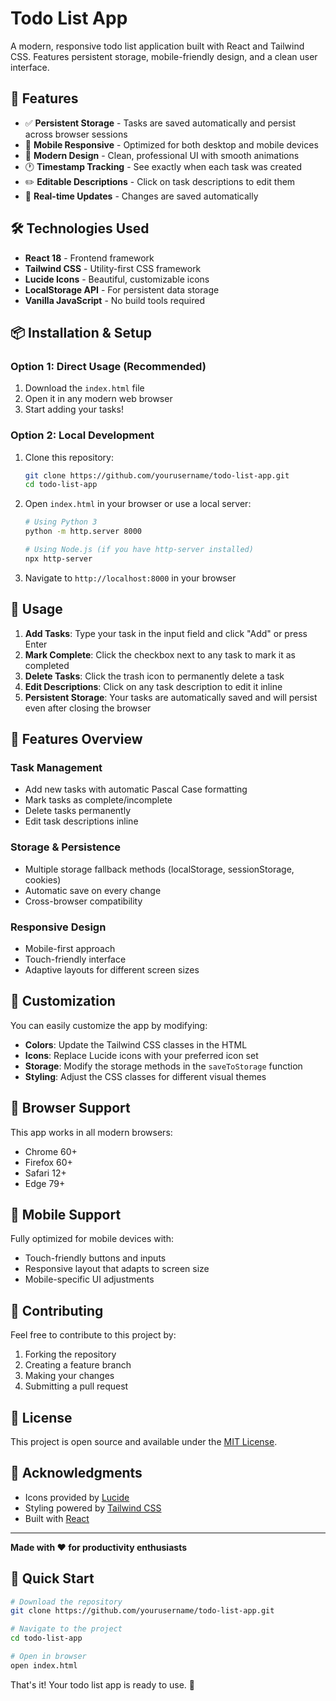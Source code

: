 # Todo List App

A modern, responsive todo list application built with React and Tailwind CSS. Features persistent storage, mobile-friendly design, and a clean user interface.

## 🚀 Features

- ✅ **Persistent Storage** - Tasks are saved automatically and persist across browser sessions
- 📱 **Mobile Responsive** - Optimized for both desktop and mobile devices
- 🎨 **Modern Design** - Clean, professional UI with smooth animations
- 🕐 **Timestamp Tracking** - See exactly when each task was created
- ✏️ **Editable Descriptions** - Click on task descriptions to edit them
- 🔄 **Real-time Updates** - Changes are saved automatically

## 🛠️ Technologies Used

- **React 18** - Frontend framework
- **Tailwind CSS** - Utility-first CSS framework
- **Lucide Icons** - Beautiful, customizable icons
- **LocalStorage API** - For persistent data storage
- **Vanilla JavaScript** - No build tools required

## 📦 Installation & Setup

### Option 1: Direct Usage (Recommended)
1. Download the `index.html` file
2. Open it in any modern web browser
3. Start adding your tasks!

### Option 2: Local Development
1. Clone this repository:
   ```bash
   git clone https://github.com/yourusername/todo-list-app.git
   cd todo-list-app
   ```

2. Open `index.html` in your browser or use a local server:
   ```bash
   # Using Python 3
   python -m http.server 8000
   
   # Using Node.js (if you have http-server installed)
   npx http-server
   ```

3. Navigate to `http://localhost:8000` in your browser

## 🎯 Usage

1. **Add Tasks**: Type your task in the input field and click "Add" or press Enter
2. **Mark Complete**: Click the checkbox next to any task to mark it as completed
3. **Delete Tasks**: Click the trash icon to permanently delete a task
4. **Edit Descriptions**: Click on any task description to edit it inline
5. **Persistent Storage**: Your tasks are automatically saved and will persist even after closing the browser

## 🎨 Features Overview

### Task Management
- Add new tasks with automatic Pascal Case formatting
- Mark tasks as complete/incomplete
- Delete tasks permanently
- Edit task descriptions inline

### Storage & Persistence
- Multiple storage fallback methods (localStorage, sessionStorage, cookies)
- Automatic save on every change
- Cross-browser compatibility

### Responsive Design
- Mobile-first approach
- Touch-friendly interface
- Adaptive layouts for different screen sizes

## 🔧 Customization

You can easily customize the app by modifying:

- **Colors**: Update the Tailwind CSS classes in the HTML
- **Icons**: Replace Lucide icons with your preferred icon set
- **Storage**: Modify the storage methods in the `saveToStorage` function
- **Styling**: Adjust the CSS classes for different visual themes

## 🌟 Browser Support

This app works in all modern browsers:
- Chrome 60+
- Firefox 60+
- Safari 12+
- Edge 79+

## 📱 Mobile Support

Fully optimized for mobile devices with:
- Touch-friendly buttons and inputs
- Responsive layout that adapts to screen size
- Mobile-specific UI adjustments

## 🤝 Contributing

Feel free to contribute to this project by:
1. Forking the repository
2. Creating a feature branch
3. Making your changes
4. Submitting a pull request

## 📄 License

This project is open source and available under the [MIT License](LICENSE).

## 🙏 Acknowledgments

- Icons provided by [Lucide](https://lucide.dev/)
- Styling powered by [Tailwind CSS](https://tailwindcss.com/)
- Built with [React](https://reactjs.org/)

---

**Made with ❤️ for productivity enthusiasts**

## 🚀 Quick Start

```bash
# Download the repository
git clone https://github.com/yourusername/todo-list-app.git

# Navigate to the project
cd todo-list-app

# Open in browser
open index.html
```

That's it! Your todo list app is ready to use. 🎉
